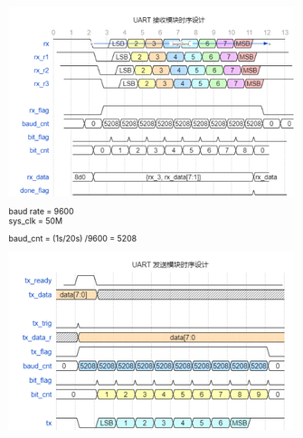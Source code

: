 ![](uart_rx.png)  
  

baud rate   =   9600  
sys_clk     =   50M  

baud_cnt    =   (1s/20s) /9600  =   5208  

![](uart_tx.png)

